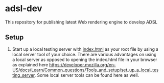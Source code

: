 # adsl-dev

This repository for publishing latest Web rendering engine to develop ADSL

## Setup

1. Start up a local testing server with [index.html](hyuge_com/index.html) as your root file by using a local server tool of your choice. There are various advantages on using a local server as opposed to opening the index.html file in your browser as explained here <https://developer.mozilla.org/en-US/docs/Learn/Common_questions/Tools_and_setup/set_up_a_local_testing_server>. Some local server tools can be found here as well.
